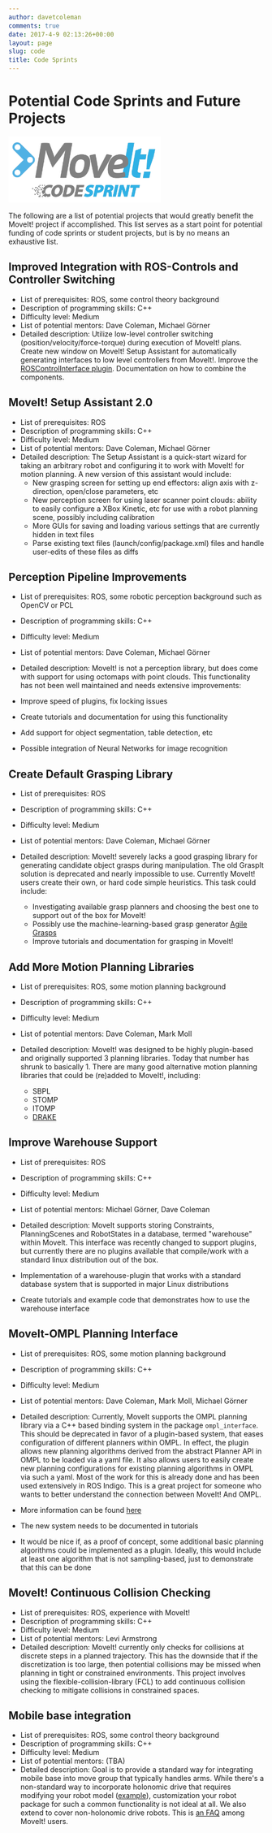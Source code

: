 ```yaml
---
author: davetcoleman
comments: true
date: 2017-4-9 02:13:26+00:00
layout: page
slug: code
title: Code Sprints
---
```


# Potential Code Sprints and Future Projects

<img src="/assets/images/moveit_code_sprint.png" width="300"/>

The following are a list of potential projects that would greatly benefit the MoveIt! project if accomplished. This list serves as a start point for potential funding of code sprints or student projects, but is by no means an exhaustive list.

## Improved Integration with ROS-Controls and Controller Switching

* List of prerequisites: ROS, some control theory background
* Description of programming skills: C++
* Difficulty level: Medium
* List of potential mentors: Dave Coleman, Michael Görner
* Detailed description: Utilize low-level controller switching (position/velocity/force-torque) during execution of MoveIt! plans. Create new window on MoveIt! Setup Assistant for automatically generating interfaces to low level controllers from MoveIt!. Improve the [ROSControlInterface plugin](https://github.com/ros-planning/moveit/tree/kinetic-devel/moveit_plugins/moveit_ros_control_interface). Documentation on how to combine the components.

## MoveIt! Setup Assistant 2.0

* List of prerequisites: ROS
* Description of programming skills: C++
* Difficulty level: Medium
* List of potential mentors: Dave Coleman, Michael Görner
* Detailed description: The Setup Assistant is a quick-start wizard for taking an arbitrary robot and configuring it to work with MoveIt! for motion planning. A new version of this assistant would include:
  * New grasping screen for setting up end effectors: align axis with z-direction, open/close parameters, etc
  * New perception screen for using laser scanner point clouds: ability to easily configure a XBox Kinetic, etc for use with a robot planning scene, possibly including calibration
  * More GUIs for saving and loading various settings that are currently hidden in text files
  * Parse existing text files (launch/config/package.xml) files and handle user-edits of these files as diffs

## Perception Pipeline Improvements

* List of prerequisites: ROS, some robotic perception background such as OpenCV or PCL
* Description of programming skills: C++
* Difficulty level: Medium
* List of potential mentors: Dave Coleman, Michael Görner
* Detailed description: MoveIt! is not a perception library, but does come with support for using octomaps with point clouds. This functionality has not been well maintained and needs extensive improvements:

* Improve speed of plugins, fix locking issues
* Create tutorials and documentation for using this functionality
* Add support for object segmentation, table detection, etc
* Possible integration of Neural Networks for image recognition

## Create Default Grasping Library

* List of prerequisites: ROS
* Description of programming skills: C++
* Difficulty level: Medium
* List of potential mentors: Dave Coleman, Michael Görner
* Detailed description: MoveIt! severely lacks a good grasping library for generating candidate object grasps during manipulation. The old GraspIt solution is deprecated and nearly impossible to use. Currently MoveIt! users create their own, or hard code simple heuristics. This task could include:

  * Investigating available grasp planners and choosing the best one to support out of the box for MoveIt!
  * Possibly use the machine-learning-based grasp generator [Agile Grasps](http://wiki.ros.org/agile_grasp)
  * Improve tutorials and documentation for grasping in MoveIt!

## Add More Motion Planning Libraries

* List of prerequisites: ROS, some motion planning background
* Description of programming skills: C++
* Difficulty level: Medium
* List of potential mentors: Dave Coleman, Mark Moll
* Detailed description: MoveIt! was designed to be highly plugin-based and originally supported 3 planning libraries. Today that number has shrunk to basically 1. There are many good alternative motion planning libraries that could be (re)added to MoveIt!, including:

  * SBPL
  * STOMP
  * ITOMP
  * [DRAKE](https://github.com/RobotLocomotion/drake/issues/459)

## Improve Warehouse Support

* List of prerequisites: ROS
* Description of programming skills: C++
* Difficulty level: Medium
* List of potential mentors: Michael Görner, Dave Coleman
* Detailed description: MoveIt supports storing Constraints, PlanningScenes and RobotStates in a database, termed "warehouse" within MoveIt. This interface was recently changed to support plugins, but currently there are no plugins available that compile/work with a standard linux distribution out of the box.

* Implementation of a warehouse-plugin that works with a standard database system that is supported in major Linux distributions
* Create tutorials and example code that demonstrates how to use the warehouse interface

## MoveIt-OMPL Planning Interface

* List of prerequisites: ROS, some motion planning background
* Description of programming skills: C++
* Difficulty level: Medium
* List of potential mentors: Dave Coleman, Mark Moll, Michael Görner
* Detailed description: Currently, MoveIt supports the OMPL planning library via a C++ based binding system in the package `ompl_interface`. This should be deprecated in favor of a plugin-based system, that eases configuration of different planners within OMPL. In effect, the plugin allows new planning algorithms derived from the abstract Planner API in OMPL to be loaded via a yaml file. It also allows users to easily create new planning configurations for existing planning algorithms in OMPL via such a yaml. Most of the work for this is already done and has been used extensively in ROS Indigo. This is a great project for someone who wants to better understand the connection between MoveIt! And OMPL.

* More information can be found [here](https://github.com/ros-planning/moveit/issues/117)
* The new system needs to be documented in tutorials
* It would be nice if, as a proof of concept, some additional basic planning algorithms could be implemented as a plugin. Ideally, this would include at least one algorithm that is not sampling-based, just to demonstrate that this can be done

## MoveIt! Continuous Collision Checking

* List of prerequisites: ROS, experience with MoveIt!
* Description of programming skills: C++
* Difficulty level: Medium
* List of potential mentors: Levi Armstrong
* Detailed description: MoveIt! currently only checks for collisions at discrete steps in a planned trajectory. This has the downside that if the discretization is too large, then potential collisions may be missed when planning in tight or constrained environments. This project involves using the flexible-collision-library (FCL) to add continuous collision checking to mitigate collisions in constrained spaces.

## Mobile base integration

* List of prerequisites: ROS, some control theory background
* Description of programming skills: C++
* Difficulty level: Medium
* List of potential mentors: (TBA)
* Detailed description: Goal is to provide a standard way for integrating mobile base into move group that typically handles arms. While there's a non-standard way to incorporate holonomic drive that requires modifying your robot model ([example](https://groups.google.com/forum/#%21searchin/moveit-users/virtual$20base/moveit-users/G7vG7r23YzI/vpMUoa1hza4J)), customization your robot package for such a common functionality is not ideal at all. We also extend to cover non-holonomic drive robots. This is [an FAQ](https://github.com/ros-planning/moveit/issues/375) among MoveIt! users.

